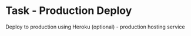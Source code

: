 # Task - Production Deploy

Deploy to production using Heroku (optional) - production hosting service
